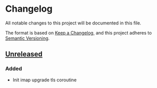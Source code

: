 # Changelog

All notable changes to this project will be documented in this file.

The format is based on [Keep a Changelog](https://keepachangelog.com/en/1.0.0/),
and this project adheres to [Semantic Versioning](https://semver.org/spec/v2.0.0.html).

## [Unreleased]

### Added

- Init imap upgrade tls coroutine

[unreleased]: https://github.com/pimalaya/io-starttls/compare/root..HEAD

<!-- generated by git-cliff on 2025-05-16T22:53:58.529688553+02:00 -->
